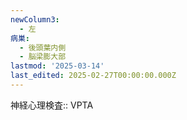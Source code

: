 ```yaml
---
newColumn3:
  - 左
病巣:
  - 後頭葉内側
  - 脳梁膨大部
lastmod: '2025-03-14'
last_edited: 2025-02-27T00:00:00.000Z
---
```


神経心理検査:: VPTA
